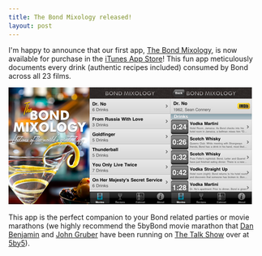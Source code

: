 ```yaml
---
title: The Bond Mixology released!
layout: post
---
```


I'm happy to announce that our first app, [The Bond Mixology], is now available for purchase in the [iTunes App Store]!  This fun app meticulously documents every drink (authentic recipes included) consumed by Bond across all 23 films.  

![The Bond Mixology Screenshots](images/BondMixology.png)

This app is the perfect companion to your Bond related parties or movie marathons (we highly recommend the 5byBond movie marathon that [Dan Benjamin] and [John Gruber] have been running on [The Talk Show] over at [5by5]).

[The Bond Mixology]:http://www.bondmixology.com
[iTunes App Store]: http://itunes.apple.com/us/app/the-bond-mixology/id436761971?mt=8
[Dan Benjamin]:http://www.danbenjamin.com
[John Gruber]:http://www.daringfireball.net
[5by5]:http://www.5by5.tv
[The Talk Show]:http://www.5by5.tv/talkshow